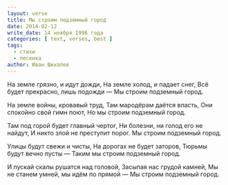 ```yaml
---
layout: verse
title: Мы строим подземный город
date: 2014-02-12
write_date: 14 ноября 1996 года
categories: [ text, verses, best ]
tags:
  - стихи
  - песенка
author: Иван Шихалев
---
```

На земле грязно, и идут дожди,
На земле холод, и падает снег,
Всё будет прекрасно, лишь подожди —
Мы строим подземный город.

На земле войны, кровавый труд,
Там мародёрам даётся власть,
Они спокойно свой гимн поют,
Но мы строим подземный город.

Там под горой будет главный чертог,
Ни болезни, ни голод его не найдут,
И никто злой не преступит порог.
Мы строим подземный город.

Улицы будут свежи и чисты,
На дорогах не будет заторов,
Тюрьмы будут вечно пусты —
Таким мы строим подземный город.

И пускай скалы рушатся над головой,
Засыпая нас грудой камней,
Мы не станем умней, мы идём по прямой —
Мы строим подземный город.
